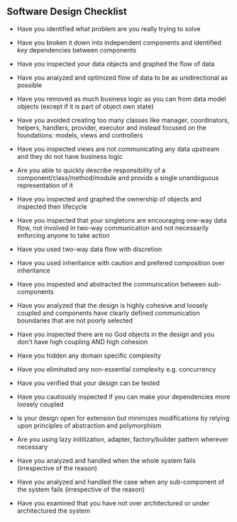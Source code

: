 ## Software Design Checklist

- Have you identified what problem are you really trying to solve

- Have you broken it down into independent components and identified *key* dependencies between components 

- Have you inspected your data objects and graphed the flow of data

- Have you analyzed and optimized flow of data to be as unidirectional as possible

- Have you removed as much business logic as you can from data model objects (except if it is part of object own state)

- Have you avoided creating too many classes like manager, coordinators, helpers, handlers, provider, executor and instead focused on the foundations: models, views and controllers

- Have you inspected views are not communicating any data upstream and they do not have business logic

- Are you able to quickly describe responsibility of a component/class/method/module and provide a single unambiguous representation of it

- Have you inspected and graphed the ownership of objects and inspected their lifecycle

- Have you inspected that your singletons are encouraging one-way data flow, not involved in two-way communication and not necessarily enforcing anyone to take action

- Have you used two-way data flow with discretion

- Have you used inheritance with caution and prefered composition over inheritance

- Have you inspested and abstracted the communication between sub-components

- Have you analyzed that the design is highly cohesive and loosely coupled and components have clearly defined communication boundaries that are not poorly selected

- Have you inspected there are no God objects in the design and you don't have high coupling AND high cohesion

- Have you hidden any domain specific complexity 

- Have you eliminated any non-essential complexity e.g. concurrency

- Have you verified that your design can be tested

- Have you cautiously inspected if you can make your dependencies more loosely coupled

- Is your design open for extension but minimizes modifications by relying upon principles of abstraction and polymorphism

- Are you using lazy initilization, adapter, factory/builder pattern wherever necessary

- Have you analyzed and handled when the whole system fails (irrespective of the reason)

- Have you analyzed and handled the case when any sub-component of the system fails (irrespective of the reason)

- Have you examined that you have not over architectured or under architectured the system
